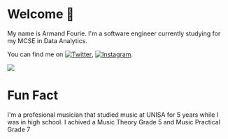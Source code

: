 # Welcome 👋
My name is Armand Fourie. I'm a software engineer currently studying for my MCSE in Data Analytics.
<!--
**AxesAlpha/AxesAlpha** is a ✨ _special_ ✨ repository because its `README.md` (this file) appears on your GitHub profile.

Here are some ideas to get you started:

- 🔭 I’m currently working on ...
- 🌱 I’m currently learning ...
- 👯 I’m looking to collaborate on ...
- 🤔 I’m looking for help with ...
- 💬 Ask me about ...
- 📫 How to reach me: ...
- 😄 Pronouns: ...
- ⚡ Fun fact: ...
-->
You can find me on [![Twitter][1.2]][1], [![Instagram][2.2]][1].

[1.2]: http://i.imgur.com/wWzX9uB.png
[2.2]:https://www.flaticon.com/premium-icon/icons/svg/2175/2175198.png

![](https://img.shields.io/badge/Code-C%23-blue)

[1]: https://twitter.com/AxesAlpha
[2]: https://www.instagram.com/axesalpha

# Fun Fact
I'm a profesional musician that studied music at UNISA for 5 years while I was in high school. I achived a Music Theory Grade 5 and Music Practical Grade 7
